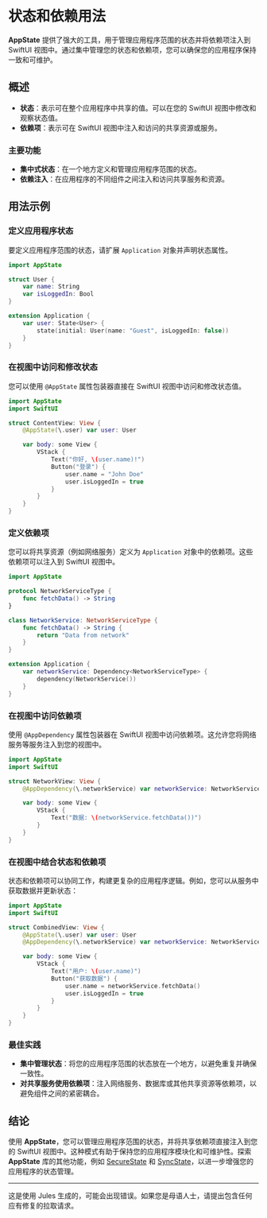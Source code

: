 # 状态和依赖用法

**AppState** 提供了强大的工具，用于管理应用程序范围的状态并将依赖项注入到 SwiftUI 视图中。通过集中管理您的状态和依赖项，您可以确保您的应用程序保持一致和可维护。

## 概述

- **状态**：表示可在整个应用程序中共享的值。可以在您的 SwiftUI 视图中修改和观察状态值。
- **依赖项**：表示可在 SwiftUI 视图中注入和访问的共享资源或服务。

### 主要功能

- **集中式状态**：在一个地方定义和管理应用程序范围的状态。
- **依赖注入**：在应用程序的不同组件之间注入和访问共享服务和资源。

## 用法示例

### 定义应用程序状态

要定义应用程序范围的状态，请扩展 `Application` 对象并声明状态属性。

```swift
import AppState

struct User {
    var name: String
    var isLoggedIn: Bool
}

extension Application {
    var user: State<User> {
        state(initial: User(name: "Guest", isLoggedIn: false))
    }
}
```

### 在视图中访问和修改状态

您可以使用 `@AppState` 属性包装器直接在 SwiftUI 视图中访问和修改状态值。

```swift
import AppState
import SwiftUI

struct ContentView: View {
    @AppState(\.user) var user: User

    var body: some View {
        VStack {
            Text("你好, \(user.name)!")
            Button("登录") {
                user.name = "John Doe"
                user.isLoggedIn = true
            }
        }
    }
}
```

### 定义依赖项

您可以将共享资源（例如网络服务）定义为 `Application` 对象中的依赖项。这些依赖项可以注入到 SwiftUI 视图中。

```swift
import AppState

protocol NetworkServiceType {
    func fetchData() -> String
}

class NetworkService: NetworkServiceType {
    func fetchData() -> String {
        return "Data from network"
    }
}

extension Application {
    var networkService: Dependency<NetworkServiceType> {
        dependency(NetworkService())
    }
}
```

### 在视图中访问依赖项

使用 `@AppDependency` 属性包装器在 SwiftUI 视图中访问依赖项。这允许您将网络服务等服务注入到您的视图中。

```swift
import AppState
import SwiftUI

struct NetworkView: View {
    @AppDependency(\.networkService) var networkService: NetworkServiceType

    var body: some View {
        VStack {
            Text("数据: \(networkService.fetchData())")
        }
    }
}
```

### 在视图中结合状态和依赖项

状态和依赖项可以协同工作，构建更复杂的应用程序逻辑。例如，您可以从服务中获取数据并更新状态：

```swift
import AppState
import SwiftUI

struct CombinedView: View {
    @AppState(\.user) var user: User
    @AppDependency(\.networkService) var networkService: NetworkServiceType

    var body: some View {
        VStack {
            Text("用户: \(user.name)")
            Button("获取数据") {
                user.name = networkService.fetchData()
                user.isLoggedIn = true
            }
        }
    }
}
```

### 最佳实践

- **集中管理状态**：将您的应用程序范围的状态放在一个地方，以避免重复并确保一致性。
- **对共享服务使用依赖项**：注入网络服务、数据库或其他共享资源等依赖项，以避免组件之间的紧密耦合。

## 结论

使用 **AppState**，您可以管理应用程序范围的状态，并将共享依赖项直接注入到您的 SwiftUI 视图中。这种模式有助于保持您的应用程序模块化和可维护性。探索 **AppState** 库的其他功能，例如 [SecureState](usage-securestate.md) 和 [SyncState](usage-syncstate.md)，以进一步增强您的应用程序的状态管理。

---
这是使用 Jules 生成的，可能会出现错误。如果您是母语人士，请提出包含任何应有修复的拉取请求。
